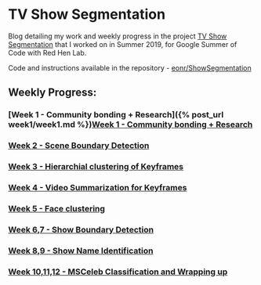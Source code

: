 # TV Show Segmentation

Blog detailing my work and weekly progress in the project <a href="https://sites.google.com/site/distributedlittleredhen/home/the-cognitive-core-research-topics-in-red-hen/the-barnyard/tv-show-segmentation">TV Show Segmentation</a> that I worked on in Summer 2019, for Google Summer of Code with Red Hen Lab.

Code and instructions available in the repository - <a href="https://github.com/eonr/ShowSegmentation/">eonr/ShowSegmentation</a>

## Weekly Progress:

### [Week 1 - Community bonding + Research]({% post_url week1/week1.md %})<a href="week1/week1.md">Week 1  - Community bonding + Research</a><br>
### <a href="week2/week2.md">Week 2 - Scene Boundary Detection</a><br>
### <a href="week3/week3.md">Week 3 - Hierarchial clustering of Keyframes</a><br>
### <a href="week4/week4.md">Week 4 - Video Summarization for Keyframes</a><br>
### <a href="week5/week5.md">Week 5 - Face clustering</a><br>
### <a href="week6-7/week6-7.md">Week 6,7 - Show Boundary Detection</a><br>
### <a href="week8-9/week8-9.md">Week 8,9 - Show Name Identification</a><br>
### <a href="week10-12/week10-12.md">Week 10,11,12 - MSCeleb Classification and Wrapping up</a>
